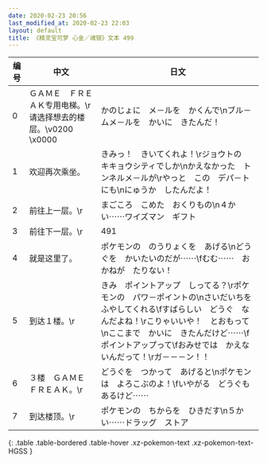 ```yaml
---
date: 2020-02-23 20:56
last_modified_at: 2020-02-23 22:03
layout: default
title: 《精灵宝可梦 心金／魂银》文本 499
---
```

| 编号 | 中文 | 日文 |
| ---- | ---- | ---- |
| 0 | ＧＡＭＥ　ＦＲＥＡＫ专用电梯。\r请选择想去的楼层。\v0200　\x0000 | かのじょに　メ－ルを　かくんで\nブル－ムメ－ルを　かいに　きたんだ！ |
| 1 | 欢迎再次乘坐。 | きみっ！　きいてくれよ！\rジョウトの　キキョウシティでしか\nかえなかった　トンネルメ－ルが\rやっと　この　デパ－トにも\nにゅうか　したんだよ！ |
| 2 | 前往上一层。\r | まごころ　こめた　おくりもの\n４かい⋯⋯ワイズマン　ギフト |
| 3 | 前往下一层。\r | 491 |
| 4 | 就是这里了。 | ポケモンの　のうりょくを　あげる\nどうぐを　かいたいのだが⋯⋯\fむむ⋯⋯　おかねが　たりない！ |
| 5 | 到达１楼。\r | きみ　ポイントアップ　しってる？\rポケモンの　パワ－ポイントの\nさいだいちを　ふやしてくれる\fすばらしい　どうぐ　なんだよね！\rこりゃいいや！　とおもって\nここまで　かいに　きたんだけど⋯⋯\fポイントアップって\fおみせでは　かえないんだって！\rガ－－－ン！！ |
| 6 | ３楼　ＧＡＭＥ　ＦＲＥＡＫ。\r | どうぐを　つかって　あげると\nポケモンは　よろこぶのよ！\fいやがる　どうぐも　あるけど⋯⋯ |
| 7 | 到达楼顶。\r | ポケモンの　ちからを　ひきだす\n５かい⋯⋯ドラッグ　ストア |
{: .table .table-bordered .table-hover .xz-pokemon-text .xz-pokemon-text-HGSS }